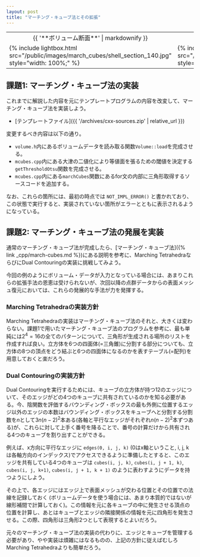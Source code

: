 ```yaml
---
layout: post
title: "マーチング・キューブ法とその拡張"
---
```


<table class="images">
<tr>
  <td style="text-align: center; width: 50%;">{{ '**ボリューム断面**' | markdownify }}</td>
  <td style="text-align: center; width: 50%;">{{ '**復元メッシュ**' | markdownify }}</td>
</tr>
<tr>
  <td>{% include lightbox.html src="/public/images/march_cubes/shell_section_140.jpg" style="width: 100%;" %}</td>
  <td>{% include lightbox.html src="/public/images/march_cubes/shell_mesh.jpg" style="width: 100%;" %}</td>
</tr>
</table>

## 課題1: マーチング・キューブ法の実装

これまでに解説した内容を元にテンプレートプログラムの内容を改変して、マーチング・キューブ法を実装しよう。

* [テンプレートファイル]({{ '/archives/cxx-sources.zip' | relative_url }})

変更するべき内容は以下の通り。

* `volume.h`内にあるボリュームデータを読み取る関数`Volume::load`を完成させる。
* `mcubes.cpp`内にある大津の二値化により等値面を張るための閾値を決定する`getThresholdOtsu`関数を完成させる。
* `mcubes.cpp`内にある`marchCubes`関数にあるfor文の内部に三角形取得するソースコードを追加する。

なお、これらの箇所には、最初の時点では `NOT_IMPL_ERROR()` と書かれており、この状態で実行すると、実装されていない箇所がエラーとともに表示されるようになっている。

## 課題2: マーチング・キューブ法の発展を実装

通常のマーチング・キューブ法が完成したら、[マーチング・キューブ法]({% link _cpp/march-cubes.md %})にある説明を参考に、Marching TetrahedraならびにDual Contouringの実装に挑戦してみよう。

今回の例のようにボリューム・データが入力となっている場合には、あまりこれらの拡張手法の恩恵は受けられないが、次回以降の点群データからの表面メッシュ復元においては、これらの発展的な手法が力を発揮する。

### Marching Tetrahedraの実装方針

Marching Tetrahedraの実装はマーチング・キューブ法のそれと、大きくは変わらない。課題1で用いたマーチング・キューブ法のプログラムを参考に、最も単純には$2^4 = 16$の全てのパターンについて、三角形が生成される場所のリストを作成すれば良い。立方体を6つの四面体(=三角錐)に分割する部分についても、立方体の8つの頂点をどう結ぶと6つの四面体になるのかを表すテーブル(=配列)を用意しておくと楽だろう。

### Dual Contouringの実装方針

Dual Contouringを実行するためには、キューブの立方体が持つ12のエッジについて、そのエッジがどの4つのキューブに共有されているのかを知る必要がある。今、陰関数を評価するバウンディング・ボックスの最も外側に位置するエッジ以外のエッジの本数はバウンディング・ボックスをキューブへと分割する分割数を$n$として$3 n (n-2)^2$本ある(各軸と平行なエッジがそれぞれ$n(n-2)^2$本ずつある)が、これらに対して上手く番号を降ることで、番号の計算だけから共有される4つのキューブを割り出すことができる。

例えば、x方向に平行なエッジに `edges(0, i, j, k)` (0はx軸ということ, i, j, kは各軸方向のインデックス)でアクセスできるように準備したとすると、このエッジを共有している4つのキューブは `cubes(i, j, k)`, `cubes(i, j + 1, k)`, `cubes(i, j, k+1)`, `cubes(i, j + 1, k + 1)` のように表わすようにデータを持つようにしよう。

その上で、各エッジにはエッジ上で表面メッシュが交わる位置とその位置での法線を記録しておく (ボリュームデータを使う場合には、あまり本質的ではないが線形補間で計算しておく)。この情報を元に各キューブの中に発生させる頂点の位置を計算し、あとはキューブとエッジの隣接関係の情報を元に四角形を発生させる。この際、四角形は三角形2つとして表現するとよいだろう。

元々のマーチング・キューブ法の実装の代わりに、エッジとキューブを管理する必要があり、やや実装は煩雑にはなるものの、上記の方針に従えばむしろMarching Tetrahedraよりも簡単だろう。
